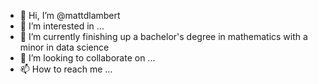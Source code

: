 - 👋 Hi, I’m @mattdlambert
- 👀 I’m interested in ...
- 🌱 I’m currently finishing up a bachelor's degree in mathematics with a minor in data science
- 💞️ I’m looking to collaborate on ...
- 📫 How to reach me ...

<!---
mattdlambert/mattdlambert is a ✨ special ✨ repository because its `README.md` (this file) appears on your GitHub profile.
You can click the Preview link to take a look at your changes.
--->
